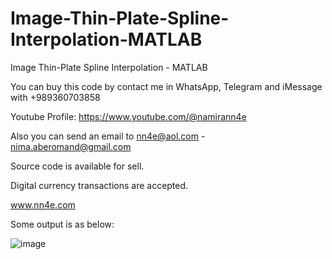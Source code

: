 # Image-Thin-Plate-Spline-Interpolation-MATLAB
Image Thin-Plate Spline Interpolation - MATLAB

You can buy this code by contact me in WhatsApp, Telegram and iMessage with +989360703858

Youtube Profile: https://www.youtube.com/@namirann4e

Also you can send an email to nn4e@aol.com - nima.aberomand@gmail.com

Source code is available for sell.

Digital currency transactions are accepted.

www.nn4e.com

Some output is as below:

![image](https://github.com/user-attachments/assets/9e6c25b7-d969-4307-887b-c49eb447bf3b)

